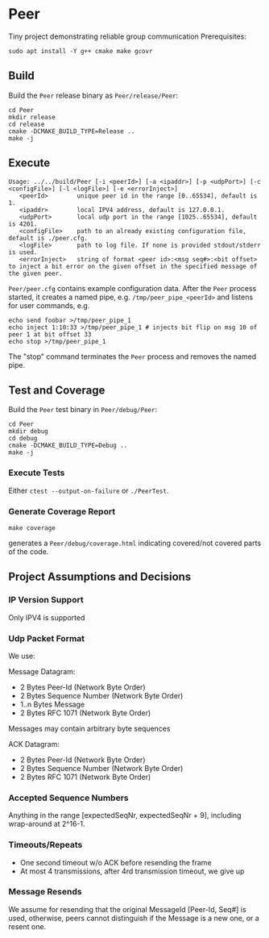 # Peer
Tiny project demonstrating reliable group communication
Prerequisites:
```
sudo apt install -Y g++ cmake make gcovr
```
## Build

Build the `Peer` release binary as `Peer/release/Peer`:
```
cd Peer
mkdir release
cd release
cmake -DCMAKE_BUILD_TYPE=Release ..
make -j
```

## Execute 
```
Usage: ../../build/Peer [-i <peerId>] [-a <ipaddr>] [-p <udpPort>] [-c <configFile>] [-l <logFile>] [-e <errorInject>]
   <peerId>        unique peer id in the range [0..65534], default is 1.
   <ipaddr>        local IPV4 address, default is 127.0.0.1.
   <udpPort>       local udp port in the range [1025..65534], default is 4201.
   <configFile>    path to an already existing configuration file, default is ./peer.cfg.
   <logFile>       path to log file. If none is provided stdout/stderr is used.
   <errorInject>   string of format <peer id>:<msg seq#>:<bit offset> to inject a bit error on the given offset in the specified message of the given peer.
```
`Peer/peer.cfg` contains example configuration data.
After the `Peer` process started, it creates a named pipe, e.g. `/tmp/peer_pipe_<peerId>` and listens for user commands, e.g.
```
echo send foobar >/tmp/peer_pipe_1
echo inject 1:10:33 >/tmp/peer_pipe_1 # injects bit flip on msg 10 of peer 1 at bit offset 33
echo stop >/tmp/peer_pipe_1
```
The "stop" command terminates the `Peer` process and removes the named pipe.

## Test and Coverage
Build the `Peer` test binary in `Peer/debug/Peer`:
```
cd Peer
mkdir debug
cd debug
cmake -DCMAKE_BUILD_TYPE=Debug ..
make -j
```

### Execute Tests
Either `ctest --output-on-failure` or `./PeerTest`.
### Generate Coverage Report
```
make coverage
```
generates a `Peer/debug/coverage.html` indicating covered/not covered parts of the code.

## Project Assumptions and Decisions

### IP Version Support

Only IPV4 is supported

### Udp Packet Format

We use: 

Message Datagram:
* 2 Bytes Peer-Id (Network Byte Order)
* 2 Bytes Sequence Number (Network Byte Order)
* 1..n Bytes Message
* 2 Bytes RFC 1071 (Network Byte Order)

Messages may contain arbitrary byte sequences

ACK Datagram:
* 2 Bytes Peer-Id (Network Byte Order)
* 2 Bytes Sequence Number (Network Byte Order)
* 2 Bytes RFC 1071 (Network Byte Order)

### Accepted Sequence Numbers

Anything in the range [expectedSeqNr, expectedSeqNr + 9], including wrap-around at 2^16-1.

### Timeouts/Repeats

* One second timeout w/o ACK before resending the frame
* At most 4 transmissions, after 4rd transmission timeout, we give up

### Message Resends

We assume for resending that the original MessageId [Peer-Id, Seq#] is used, otherwise, peers cannot distinguish if the Message is a new one, or a resent one.
